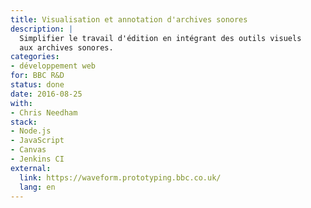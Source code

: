 ```yaml
---
title: Visualisation et annotation d'archives sonores
description: |
  Simplifier le travail d'édition en intégrant des outils visuels
  aux archives sonores.
categories:
- développement web
for: BBC R&D
status: done
date: 2016-08-25
with:
- Chris Needham
stack:
- Node.js
- JavaScript
- Canvas
- Jenkins CI
external:
  link: https://waveform.prototyping.bbc.co.uk/
  lang: en
---
```

